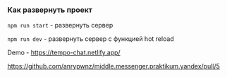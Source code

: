 ### Как развернуть проект
`npm run start` - развернуть сервер

`npm run dev` - развернуть сервер с функцией hot reload

Demo - https://tempo-chat.netlify.app/

https://github.com/anrypwnz/middle.messenger.praktikum.yandex/pull/5